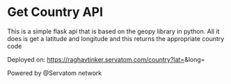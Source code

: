 # Get Country API
This is a simple flask api that is based on the geopy library in python. All it does is get a latitude and longitude and this returns the appropriate country code

Deployed on: https://raghavtinker.servatom.com/country?lat=<LATITUDE>&long=<LONGITUDE>

Powered by @Servatom network